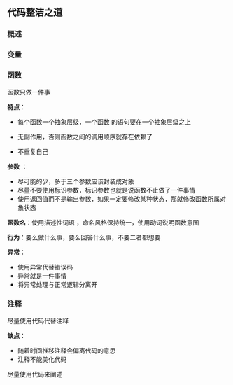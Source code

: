 ## 代码整洁之道

### 概述

### 变量

### 函数

函数只做一件事

**特点**：

- 每个函数一个抽象层级，一个函数 的语句要在一个抽象层级之上

- 无副作用，否则函数之间的调用顺序就存在依赖了

- 不重复自己

**参数** ：

- 尽可能的少，多于三个参数应该封装成对象
- 尽量不要使用标识参数，标识参数也就是说函数不止做了一件事情
- 使用返回值而不是输出参数，如果一定要修改某种状态，那就修改函数所属对象状态

**函数名**：使用描述性词语 ，命名风格保持统一，使用动词说明函数意图

**行为**：要么做什么事，要么回答什么事，不要二者都想要

**异常**：

- 使用异常代替错误码
- 异常就是一件事情
- 将异常处理与正常逻辑分离开



### 注释

尽量使用代码代替注释

**缺点**：

- 随着时间推移注释会偏离代码的意思
- 注释不能美化代码

尽量使用代码来阐述